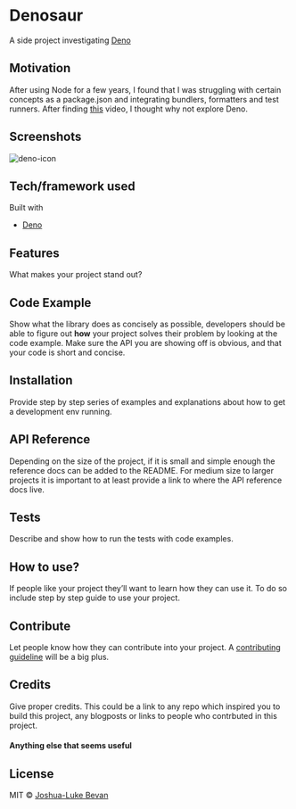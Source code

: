 # Denosaur

A side project investigating [Deno](https://deno.land/)

## Motivation

After using Node for a few years, I found that I was struggling with certain concepts as a package.json and integrating bundlers, formatters and test runners. After finding [this](youtube.com/watch?v=M3BM9TB-8yA&ab_channel=JSConf) video, I thought why not explore Deno.

## Screenshots

![deno-icon](https://deno.land/logo.svg)

## Tech/framework used

Built with

- [Deno](https://deno.land/)

## Features

What makes your project stand out?

## Code Example

Show what the library does as concisely as possible, developers should be able to figure out **how** your project solves their problem by looking at the code example. Make sure the API you are showing off is obvious, and that your code is short and concise.

## Installation

Provide step by step series of examples and explanations about how to get a development env running.

## API Reference

Depending on the size of the project, if it is small and simple enough the reference docs can be added to the README. For medium size to larger projects it is important to at least provide a link to where the API reference docs live.

## Tests

Describe and show how to run the tests with code examples.

## How to use?

If people like your project they’ll want to learn how they can use it. To do so include step by step guide to use your project.

## Contribute

Let people know how they can contribute into your project. A [contributing guideline](https://github.com/zulip/zulip-electron/blob/master/CONTRIBUTING.md) will be a big plus.

## Credits

Give proper credits. This could be a link to any repo which inspired you to build this project, any blogposts or links to people who contrbuted in this project.

#### Anything else that seems useful

## License

MIT © [Joshua-Luke Bevan](./LICENSE)

